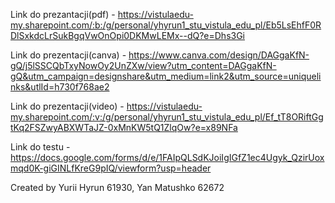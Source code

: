 Link do prezantacji(pdf) - https://vistulaedu-my.sharepoint.com/:b:/g/personal/yhyrun1_stu_vistula_edu_pl/Eb5LsEhfF0RDlSxkdcLrSukBgqVwOnOpi0DKMwLEMx--dQ?e=Dhs3Gi

Link do prezentacji(canva) - https://www.canva.com/design/DAGgaKfN-gQ/j5lSSCQbTxyNowOy2UnZXw/view?utm_content=DAGgaKfN-gQ&utm_campaign=designshare&utm_medium=link2&utm_source=uniquelinks&utlId=h730f768ae2


Link do prezentacji(video) - https://vistulaedu-my.sharepoint.com/:v:/g/personal/yhyrun1_stu_vistula_edu_pl/Ef_tT8ORiftGgtKq2FSZwyABXWTaJZ-0xMnKW5tQ1ZlqOw?e=x89NFa

Link do testu - https://docs.google.com/forms/d/e/1FAIpQLSdKJoiIgIGfZ1ec4Ugyk_QzirUoxmqd0K-giGINLfKreG9pIQ/viewform?usp=header

Created by Yurii Hyrun 61930, Yan Matushko 62672